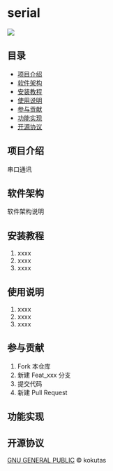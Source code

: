 # serial
[![](https://img.shields.io/badge/%E4%B8%BB%E9%A1%B5-kokutas/serial-orange?style=plastic&logo=go)](https://github.com/kokutas/serial)

## 目录
- [项目介绍](#项目介绍)
- [软件架构](#软件架构)
- [安装教程](#安装教程)
- [使用说明](#使用说明)
- [参与贡献](#参与贡献)
- [功能实现](#功能实现)
- [开源协议](#开源协议)

## 项目介绍
串口通讯

## 软件架构
软件架构说明

## 安装教程

1.  xxxx
2.  xxxx
3.  xxxx

## 使用说明

1.  xxxx
2.  xxxx
3.  xxxx

## 参与贡献

1.  Fork 本仓库
2.  新建 Feat_xxx 分支
3.  提交代码
4.  新建 Pull Request


## 功能实现

## 开源协议
[GNU GENERAL PUBLIC](LICENSE) © kokutas